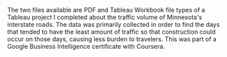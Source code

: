 The two files available are PDF and Tableau Workbook file types of a Tableau project I completed about the traffic volume of Minnesota's interstate roads. The data was primarily collected in order to find the days that tended to have the least amount of traffic so that 
construction could occur on those days, causing less burden to travelers. This was part of a Google Business Intelligence certificate with Coursera.  
